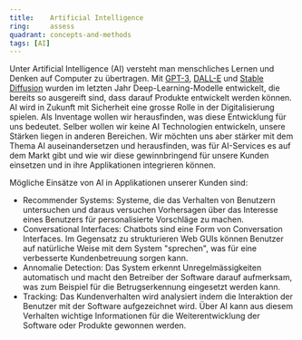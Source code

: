 ```yaml
---
title:    Artificial Intelligence  
ring:     assess  
quadrant: concepts-and-methods
tags: [AI]
---
```


Unter Artificial Intelligence (AI) versteht man menschliches Lernen und Denken auf Computer zu übertragen. Mit
[GPT-3][gpt-3], [DALL-E][dall-e] und [Stable Diffusion][stable-diff] wurden im letzten Jahr Deep-Learning-Modelle
entwickelt, die bereits so ausgereift sind, dass darauf Produkte entwickelt werden können. AI wird in Zukunft mit
Sicherheit eine grosse Rolle in der Digitalisierung spielen. Als Inventage wollen wir herausfinden, was diese
Entwicklung für uns bedeutet. Selber wollen wir keine AI Technologien entwickeln, unsere Stärken liegen in anderen
Bereichen. Wir möchten uns aber stärker mit dem Thema AI auseinandersetzen und herausfinden, was für AI-Services es auf
dem Markt gibt und wie wir diese gewinnbringend für unsere Kunden einsetzen und in ihre Applikationen integrieren
können.

Mögliche Einsätze von AI in Applikationen unserer Kunden sind:

- Recommender Systems: Systeme, die das Verhalten von Benutzern untersuchen und daraus versuchen Vorhersagen über das
  Interesse eines Benutzers für personalisierte Vorschläge zu machen.
- Conversational Interfaces: Chatbots sind eine Form von Conversation Interfaces. Im Gegensatz zu strukturieren Web GUIs
  können Benutzer auf natürliche Weise mit dem System "sprechen", was für eine verbesserte Kundenbetreuung sorgen kann.
- Annomalie Detection: Das System erkennt Unregelmässigkeiten automatisch und macht den Betreiber der Software darauf
  aufmerksam, was zum Beispiel für die Betrugserkennung eingesetzt werden kann.
- Tracking: Das Kundenverhalten wird analysiert indem die Interaktion der Benutzer mit der Software aufgezeichnet wird.
  Über AI kann aus diesem Verhalten wichtige Informationen für die Weiterentwicklung der Software oder Produkte gewonnen
  werden.

[gpt-3]: https://openai.com/blog/gpt-3-apps/
[dall-e]: https://openai.com/dall-e-2/
[stable-diff]: https://stablediffusionweb.com/
